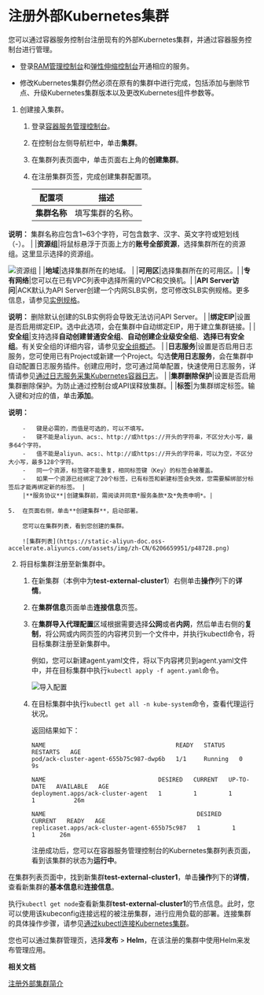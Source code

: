 # 注册外部Kubernetes集群

您可以通过容器服务控制台注册现有的外部Kubernetes集群，并通过容器服务控制台进行管理。

-   登录[RAM管理控制台](https://ram.console.aliyun.com/)和[弹性伸缩控制台](https://essnew.console.aliyun.com)开通相应的服务。

-   修改Kubernetes集群仍然必须在原有的集群中进行完成，包括添加与删除节点、升级Kubernetes集群版本以及更改Kubernetes组件参数等。

1.  创建接入集群。

    1.  登录[容器服务管理控制台](https://cs.console.aliyun.com)。

    2.  在控制台左侧导航栏中，单击**集群**。

    3.  在集群列表页面中，单击页面右上角的**创建集群**。

    4.  在注册集群页签，完成创建集群配置项。

        |配置项|描述|
        |---|--|
        |**集群名称**|填写集群的名称。

**说明：** 集群名称应包含1~63个字符，可包含数字、汉字、英文字符或短划线（-）。 |
        |**资源组**|将鼠标悬浮于页面上方的**账号全部资源**，选择集群所在的资源组。这里显示选择的资源组。

![资源组](https://static-aliyun-doc.oss-accelerate.aliyuncs.com/assets/img/zh-CN/0706659951/p127165.png) |
        |**地域**|选择集群所在的地域。 |
        |**可用区**|选择集群所在的可用区。|
        |**专有网络**|您可以在已有VPC列表中选择所需的VPC和交换机。|
        |**API Server访问**|ACK默认为API Server创建一个内网SLB实例，您可修改SLB实例规格。更多信息，请参见[实例规格](/intl.zh-CN/传统型负载均衡CLB/用户指南/实例/实例概述.md)。

**说明：** 删除默认创建的SLB实例将会导致无法访问API Server。 |
        |**绑定EIP**|设置是否启用绑定EIP。选中此选项，会在集群中自动绑定EIP，用于建立集群链接。|
        |**安全组**|支持选择**自动创建普通安全组**、**自动创建企业级安全组**、**选择已有安全组**。有关安全组的详细内容，请参见[安全组概述](/intl.zh-CN/安全/安全组/安全组概述.md)。 |
        |**日志服务**|设置是否启用日志服务，您可使用已有Project或新建一个Project。勾选**使用日志服务**，会在集群中自动配置日志服务插件。创建应用时，您可通过简单配置，快速使用日志服务，详情请参见[通过日志服务采集Kubernetes容器日志](/intl.zh-CN/Kubernetes集群用户指南/可观测性/日志管理/通过日志服务采集Kubernetes容器日志.md)。 |
        |**集群删除保护**|设置是否启用集群删除保护。为防止通过控制台或API误释放集群。|
        |**标签**|为集群绑定标签。输入键和对应的值，单击**添加**。

**说明：**

        -   键是必需的，而值是可选的，可以不填写。
        -   键不能是aliyun、acs:、http://或https://开头的字符串，不区分大小写，最多64个字符。
        -   值不能是aliyun、acs:、http://或https://开头的字符串，可以为空，不区分大小写，最多128个字符。
        -   同一个资源，标签键不能重复，相同标签键（Key）的标签会被覆盖。
        -   如果一个资源已经绑定了20个标签，已有标签和新建标签会失效，您需要解绑部分标签后才能再绑定新的标签。 |
        |**服务协议**|创建集群前，需阅读并同意*服务条款*及*免责申明*。|

    5.  在页面右侧，单击**创建集群**，启动部署。

        您可以在集群列表，看到您创建的集群。

        ![集群列表](https://static-aliyun-doc.oss-accelerate.aliyuncs.com/assets/img/zh-CN/6206659951/p48728.png)

2.  将目标集群注册至新集群中。

    1.  在新集群（本例中为**test-external-cluster1**）右侧单击**操作**列下的**详情**。

    2.  在**集群信息**页面单击**连接信息**页签。

    3.  在**集群导入代理配置**区域根据需要选择**公网**或者**内网**，然后单击右侧的**复制**，将公网或内网页签的内容拷贝到一个文件中，并执行kubectl命令，将目标集群注册至新集群中。

        例如，您可以新建agent.yaml文件，将以下内容拷贝到agent.yaml文件中，并在目标集群中执行`kubectl apply -f agent.yaml`命令。

        ![导入配置](https://static-aliyun-doc.oss-accelerate.aliyuncs.com/assets/img/zh-CN/6206659951/p48732.png)

    4.  在目标集群中执行`kubectl get all -n kube-system`命令，查看代理运行状况。

        返回结果如下：

        ```
        NAME                                     READY   STATUS    RESTARTS   AGE
        pod/ack-cluster-agent-655b75c987-dwp6b   1/1     Running   0          9s
        
        NAME                                DESIRED   CURRENT   UP-TO-DATE   AVAILABLE   AGE
        deployment.apps/ack-cluster-agent   1         1         1            1           26m
        
        NAME                                           DESIRED   CURRENT   READY   AGE
        replicaset.apps/ack-cluster-agent-655b75c987   1         1         1       26m
        ```

        注册成功后，您可以在容器服务管理控制台的Kubernetes集群列表页面，看到该集群的状态为**运行中**。


在集群列表页面中，找到新集群**test-external-cluster1**，单击**操作**列下的**详情**，查看新集群的**基本信息**和**连接信息**。

执行`kubectl get node`查看新集群**test-external-cluster1**的节点信息。此时，您可以使用该kubeconfig连接远程的被注册集群，进行应用负载的部署。连接集群的具体操作步骤，请参见[通过kubectl连接Kubernetes集群](/intl.zh-CN/Kubernetes集群用户指南/集群管理/连接集群/通过kubectl连接Kubernetes集群.md)。

您也可以通过集群管理页，选择**发布** \> **Helm**，在该注册的集群中使用Helm来发布管理应用。

**相关文档**  


[注册外部集群简介](/intl.zh-CN/Kubernetes集群用户指南/多云混合云管理/注册外部集群简介.md)


